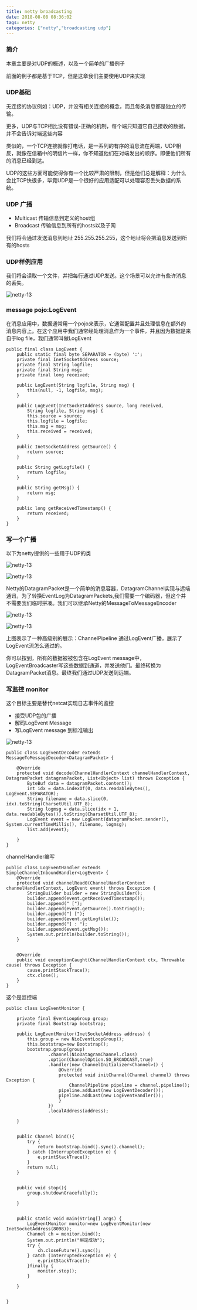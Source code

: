 ```yaml
---
title: netty broadcasting
date: 2018-08-08 08:36:02
tags: netty
categories: ["netty","broadcasting udp"]
---
```



### 简介
本章主要是对UDP的概述，以及一个简单的广播例子

前面的例子都是基于TCP，但是这章我们主要使用UDP来实现

### UDP基础
无连接的协议例如：UDP，并没有相关连接的概念，而且每条消息都是独立的传输。

更多，UDP与TCP相比没有错误-正确的机制，每个端只知道它自己接收的数据，并不会告诉对端这些内容

类似的，一个TCP连接就像打电话，是一系列的有序的消息流在两端，UDP相反，就像在信箱中的明信片一样，你不知道他们在对端发出的顺序。即便他们所有的消息已经到达。

UDP的这些方面可能使得你有一个比较严肃的限制，但是他们总是解释：为什么会比TCP快很多，毕竟UDP是一个很好的应用适配可以处理容忍丢失数据的系统。


### UDP 广播

* Multicast 传输信息到定义的host组
* Broadcast 传输信息到所有的hosts以及子网

我们将会通过发送消息到地址 255.255.255.255，这个地址将会把消息发送到所有的hosts

### UDP样例应用

我们将会读取一个文件，并把每行通过UDP发送。这个场景可以允许有些许消息的丢失。

![netty-13](image/2018-8-8-1.png)

### message pojo:LogEvent

在消息应用中，数据通常用一个pojo来表示，它通常配置并且处理信息在额外的消息内容上。在这个应用中我们通常经处理消息作为一个事件，并且因为数据是来自于log file，我们通常叫做LogEvent

```
public final class LogEvent {
    public static final byte SEPARATOR = (byte) ':';
    private final InetSocketAddress source;
    private final String logfile;
    private final String msg;
    private final long received;

    public LogEvent(String logfile, String msg) {
        this(null, -1, logfile, msg);
    }

    public LogEvent(InetSocketAddress source, long received,
        String logfile, String msg) {
        this.source = source;
        this.logfile = logfile;
        this.msg = msg;
        this.received = received;
    }

    public InetSocketAddress getSource() {
        return source;
    }

    public String getLogfile() {
        return logfile;
    }

    public String getMsg() {
        return msg;
    }

    public long getReceivedTimestamp() {
        return received;
    }
}

```

### 写一个广播
以下为netty提供的一些用于UDP的类

![netty-13](image/2018-8-8-2.png)

![netty-13](image/2018-8-8-3.png)


Netty的DatagramPacket是一个简单的消息容器，DatagramChannel实现与远端通讯，为了转换EventLog为DatagramPackets,我们需要一个编码器，但这个并不需要我们临时拼凑。我们可以继承Netty的MessageToMessageEncoder

![netty-13](image/2018-8-8-4.png)

![netty-13](image/2018-8-8-5.png)


上图表示了一种高级别的展示：ChannelPipeline 通过LogEvent广播，展示了LogEvent流怎么通过的。

你可以按到，所有的数据被被包含在LogEvent message中，LogEventBroadcaster写这些数据到通道，并发送他们。最终转换为DatagramPacket消息。最终我们通过UDP发送到远端。


### 写监控 monitor
这个目标主要是替代netcat实现日志事件的监控
* 接受UDP包的广播
* 解码LogEvent Message
* 写LogEvent message 到标准输出

![netty-13](image/2018-8-8-6.png)


```
public class LogEventDecoder extends MessageToMessageDecoder<DatagramPacket> {

    @Override
    protected void decode(ChannelHandlerContext channelHandlerContext, DatagramPacket datagramPacket, List<Object> list) throws Exception {
        ByteBuf data = datagramPacket.content();
        int idx = data.indexOf(0, data.readableBytes(), LogEvent.SEPARATOR);
        String filename = data.slice(0, idx).toString(CharsetUtil.UTF_8);
        String logmsg = data.slice(idx + 1, data.readableBytes()).toString(CharsetUtil.UTF_8);
        LogEvent event = new LogEvent(datagramPacket.sender(), System.currentTimeMillis(), filename, logmsg);
        list.add(event);

    }
}
```

channelHandler编写
```
public class LogEventHandler extends SimpleChannelInboundHandler<LogEvent> {
    @Override
    protected void channelRead0(ChannelHandlerContext channelHandlerContext, LogEvent event) throws Exception {
        StringBuilder builder = new StringBuilder();
        builder.append(event.getReceivedTimestamp());
        builder.append(" [");
        builder.append(event.getSource().toString());
        builder.append("] [");
        builder.append(event.getLogfile());
        builder.append("] : ");
        builder.append(event.getMsg());
        System.out.println(builder.toString());
    }


    @Override
    public void exceptionCaught(ChannelHandlerContext ctx, Throwable cause) throws Exception {
        cause.printStackTrace();
        ctx.close();
    }
}

```
这个是监控端
```
public class LogEventMonitor {

    private final EventLoopGroup group;
    private final Bootstrap bootstrap;

    public LogEventMonitor(InetSocketAddress address) {
        this.group = new NioEventLoopGroup();
        this.bootstrap=new Bootstrap();
        bootstrap.group(group)
                .channel(NioDatagramChannel.class)
                .option(ChannelOption.SO_BROADCAST,true)
                .handler(new ChannelInitializer<Channel>() {
                    @Override
                    protected void initChannel(Channel channel) throws Exception {
                        ChannelPipeline pipeline = channel.pipeline();
                    pipeline.addLast(new LogEventDecoder());
                    pipeline.addLast(new LogEventHandler());
                    }
                })
                .localAddress(address);

    }


    public Channel bind(){
        try {
            return bootstrap.bind().sync().channel();
        } catch (InterruptedException e) {
            e.printStackTrace();
        }
        return null;
    }


    public void stop(){
        group.shutdownGracefully();

    }


    public static void main(String[] args) {
        LogEventMonitor monitor=new LogEventMonitor(new InetSocketAddress(8098));
        Channel ch = monitor.bind();
        System.out.println("绑定成功");
        try {
            ch.closeFuture().sync();
        } catch (InterruptedException e) {
            e.printStackTrace();
        }finally {
            monitor.stop();
        }

    }


}
```




